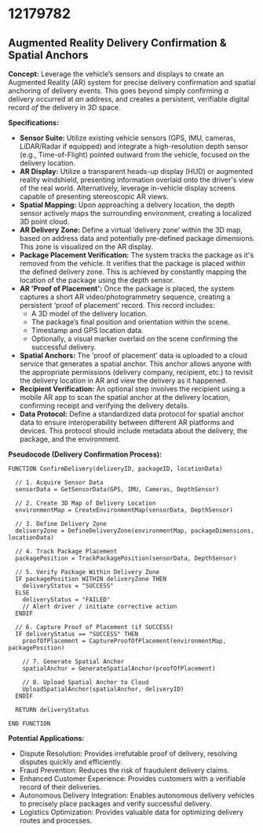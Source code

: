 # 12179782

## Augmented Reality Delivery Confirmation & Spatial Anchors

**Concept:** Leverage the vehicle’s sensors and displays to create an Augmented Reality (AR) system for precise delivery confirmation and spatial anchoring of delivery events. This goes beyond simply confirming *a* delivery occurred at *an* address, and creates a persistent, verifiable digital record *of* the delivery in 3D space.

**Specifications:**

*   **Sensor Suite:** Utilize existing vehicle sensors (GPS, IMU, cameras, LiDAR/Radar if equipped) and integrate a high-resolution depth sensor (e.g., Time-of-Flight) pointed outward from the vehicle, focused on the delivery location.
*   **AR Display:** Utilize a transparent heads-up display (HUD) or augmented reality windshield, presenting information overlaid onto the driver's view of the real world. Alternatively, leverage in-vehicle display screens capable of presenting stereoscopic AR views.
*   **Spatial Mapping:** Upon approaching a delivery location, the depth sensor actively maps the surrounding environment, creating a localized 3D point cloud.
*   **AR Delivery Zone:** Define a virtual ‘delivery zone’ within the 3D map, based on address data and potentially pre-defined package dimensions. This zone is visualized on the AR display.
*   **Package Placement Verification:** The system tracks the package as it's removed from the vehicle. It verifies that the package is placed *within* the defined delivery zone.  This is achieved by constantly mapping the location of the package using the depth sensor.
*   **AR 'Proof of Placement':**  Once the package is placed, the system captures a short AR video/photogrammetry sequence, creating a persistent ‘proof of placement’ record. This record includes:
    *   A 3D model of the delivery location.
    *   The package’s final position and orientation within the scene.
    *   Timestamp and GPS location data.
    *   Optionally, a visual marker overlaid on the scene confirming the successful delivery.
*   **Spatial Anchors:** The ‘proof of placement’ data is uploaded to a cloud service that generates a spatial anchor.  This anchor allows anyone with the appropriate permissions (delivery company, recipient, etc.) to revisit the delivery location in AR and view the delivery as it happened.
*   **Recipient Verification:**  An optional step involves the recipient using a mobile AR app to scan the spatial anchor at the delivery location, confirming receipt and verifying the delivery details.
*   **Data Protocol:** Define a standardized data protocol for spatial anchor data to ensure interoperability between different AR platforms and devices. This protocol should include metadata about the delivery, the package, and the environment.

**Pseudocode (Delivery Confirmation Process):**

```
FUNCTION ConfirmDelivery(deliveryID, packageID, locationData)

  // 1. Acquire Sensor Data
  sensorData = GetSensorData(GPS, IMU, Cameras, DepthSensor)

  // 2. Create 3D Map of Delivery Location
  environmentMap = CreateEnvironmentMap(sensorData, DepthSensor)

  // 3. Define Delivery Zone
  deliveryZone = DefineDeliveryZone(environmentMap, packageDimensions, locationData)

  // 4. Track Package Placement
  packagePosition = TrackPackagePosition(sensorData, DepthSensor)

  // 5. Verify Package Within Delivery Zone
  IF packagePosition WITHIN deliveryZone THEN
    deliveryStatus = "SUCCESS"
  ELSE
    deliveryStatus = "FAILED"
    // Alert driver / initiate corrective action
  ENDIF

  // 6. Capture Proof of Placement (if SUCCESS)
  IF deliveryStatus == "SUCCESS" THEN
    proofOfPlacement = CaptureProofOfPlacement(environmentMap, packagePosition)

    // 7. Generate Spatial Anchor
    spatialAnchor = GenerateSpatialAnchor(proofOfPlacement)

    // 8. Upload Spatial Anchor to Cloud
    UploadSpatialAnchor(spatialAnchor, deliveryID)
  ENDIF

  RETURN deliveryStatus

END FUNCTION
```

**Potential Applications:**

*   Dispute Resolution: Provides irrefutable proof of delivery, resolving disputes quickly and efficiently.
*   Fraud Prevention: Reduces the risk of fraudulent delivery claims.
*   Enhanced Customer Experience: Provides customers with a verifiable record of their deliveries.
*   Autonomous Delivery Integration: Enables autonomous delivery vehicles to precisely place packages and verify successful delivery.
*   Logistics Optimization: Provides valuable data for optimizing delivery routes and processes.